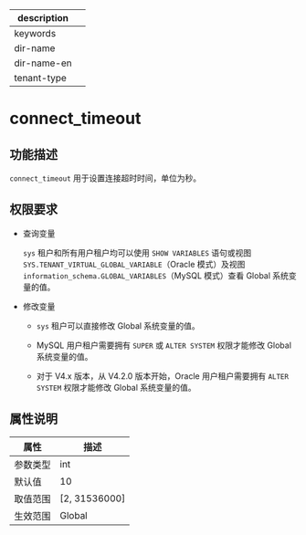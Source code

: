 |description||
|---|---|
|keywords||
|dir-name||
|dir-name-en||
|tenant-type||

# connect_timeout

## 功能描述

`connect_timeout` 用于设置连接超时时间，单位为秒。

## 权限要求

* 查询变量

  `sys` 租户和所有用户租户均可以使用 `SHOW VARIABLES` 语句或视图 `SYS.TENANT_VIRTUAL_GLOBAL_VARIABLE`（Oracle 模式）及视图 `information_schema.GLOBAL_VARIABLES`（MySQL 模式）查看 Global 系统变量的值。

* 修改变量

  * `sys` 租户可以直接修改 Global 系统变量的值。
  
  * MySQL 用户租户需要拥有 `SUPER` 或 `ALTER SYSTEM` 权限才能修改 Global 系统变量的值。

  * 对于 V4.x 版本，从 V4.2.0 版本开始，Oracle 用户租户需要拥有 `ALTER SYSTEM` 权限才能修改 Global 系统变量的值。

## 属性说明

| **属性** |                                                   **描述**                                                   |
|--------|------------------------------------------------------------------------------------------------------------|
| 参数类型   | int                     |
| 默认值    | 10                      |
| 取值范围   | \[2, 31536000\]         |
| 生效范围   | Global   |
